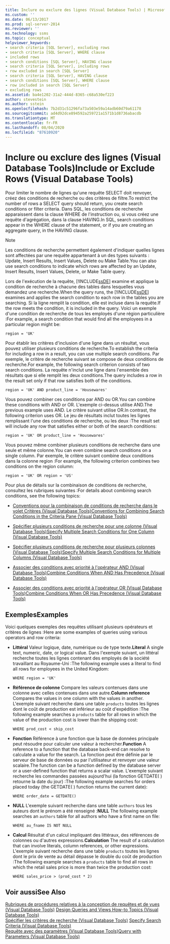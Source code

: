 ```yaml
---
title: Inclure ou exclure des lignes (Visual Database Tools) | Microsoft Docs
ms.custom: ''
ms.date: 06/13/2017
ms.prod: sql-server-2014
ms.reviewer: ''
ms.technology: ssms
ms.topic: conceptual
helpviewer_keywords:
- search criteria [SQL Server], excluding rows
- search criteria [SQL Server], WHERE clause
- included rows
- search conditions [SQL Server], HAVING clause
- search criteria [SQL Server], including rows
- row excluded in search [SQL Server]
- search criteria [SQL Server], HAVING clause
- search conditions [SQL Server], WHERE clause
- row included in search [SQL Server]
- excluding rows
ms.assetid: ba4e1202-31a2-444d-8365-c68a530ef223
author: stevestein
ms.author: sstein
ms.openlocfilehash: 7b2d31c51296fa73a503e59a14adb60d79a61178
ms.sourcegitcommit: ad4d92dce894592a259721a1571b1d8736abacdb
ms.translationtype: MT
ms.contentlocale: fr-FR
ms.lasthandoff: 08/04/2020
ms.locfileid: "87610920"
---
```

# <a name="include-or-exclude-rows-visual-database-tools"></a><span data-ttu-id="3fcfa-102">Inclure ou exclure des lignes (Visual Database Tools)</span><span class="sxs-lookup"><span data-stu-id="3fcfa-102">Include or Exclude Rows (Visual Database Tools)</span></span>
  <span data-ttu-id="3fcfa-103">Pour limiter le nombre de lignes qu'une requête SELECT doit renvoyer, créez des conditions de recherche ou des critères de filtre.</span><span class="sxs-lookup"><span data-stu-id="3fcfa-103">To restrict the number of rows a SELECT query should return, you create search conditions or filter criteria.</span></span> <span data-ttu-id="3fcfa-104">Dans SQL, les conditions de recherche apparaissent dans la clause WHERE de l'instruction ou, si vous créez une requête d'agrégation, dans la clause HAVING.</span><span class="sxs-lookup"><span data-stu-id="3fcfa-104">In SQL, search conditions appear in the WHERE clause of the statement, or if you are creating an aggregate query, in the HAVING clause.</span></span>  
  
> [!NOTE]  
>  <span data-ttu-id="3fcfa-105">Les conditions de recherche permettent également d'indiquer quelles lignes sont affectées par une requête appartenant à un des types suivants : Update, Insert Results, Insert Values, Delete ou Make Table.</span><span class="sxs-lookup"><span data-stu-id="3fcfa-105">You can also use search conditions to indicate which rows are affected by an Update, Insert Results, Insert Values, Delete, or Make Table query.</span></span>  
  
 <span data-ttu-id="3fcfa-106">Lors de l'exécution de la requête, [!INCLUDE[ssDE](../../includes/ssde-md.md)] examine et applique la condition de recherche à chacune des tables dans lesquelles vous demandez une recherche.</span><span class="sxs-lookup"><span data-stu-id="3fcfa-106">When the query runs, the [!INCLUDE[ssDE](../../includes/ssde-md.md)] examines and applies the search condition to each row in the tables you are searching.</span></span> <span data-ttu-id="3fcfa-107">Si la ligne remplit la condition, elle est incluse dans la requête.</span><span class="sxs-lookup"><span data-stu-id="3fcfa-107">If the row meets the condition, it is included in the query.</span></span> <span data-ttu-id="3fcfa-108">Voici un exemple d'une condition de recherche de tous les employés d'une région particulière :</span><span class="sxs-lookup"><span data-stu-id="3fcfa-108">For example, a search condition that would find all the employees in a particular region might be:</span></span>  
  
```  
region = 'UK'  
```  
  
 <span data-ttu-id="3fcfa-109">Pour établir les critères d'inclusion d'une ligne dans un résultat, vous pouvez utiliser plusieurs conditions de recherche.</span><span class="sxs-lookup"><span data-stu-id="3fcfa-109">To establish the criteria for including a row in a result, you can use multiple search conditions.</span></span> <span data-ttu-id="3fcfa-110">Par exemple, le critère de recherche suivant se compose de deux conditions de recherche.</span><span class="sxs-lookup"><span data-stu-id="3fcfa-110">For example, the following search criterion consists of two search conditions.</span></span> <span data-ttu-id="3fcfa-111">La requête n'inclut une ligne dans l'ensemble des résultats que si elle remplit les deux conditions.</span><span class="sxs-lookup"><span data-stu-id="3fcfa-111">The query includes a row in the result set only if that row satisfies both of the conditions.</span></span>  
  
```  
region = 'UK' AND product_line = 'Housewares'  
```  
  
 <span data-ttu-id="3fcfa-112">Vous pouvez combiner ces conditions par AND ou OR.</span><span class="sxs-lookup"><span data-stu-id="3fcfa-112">You can combine these conditions with AND or OR.</span></span> <span data-ttu-id="3fcfa-113">L'exemple ci-dessus utilise AND.</span><span class="sxs-lookup"><span data-stu-id="3fcfa-113">The previous example uses AND.</span></span> <span data-ttu-id="3fcfa-114">Le critère suivant utilise OR.</span><span class="sxs-lookup"><span data-stu-id="3fcfa-114">In contrast, the following criterion uses OR.</span></span> <span data-ttu-id="3fcfa-115">Le jeu de résultats inclut toutes les lignes remplissant l'une des conditions de recherche, ou les deux :</span><span class="sxs-lookup"><span data-stu-id="3fcfa-115">The result set will include any row that satisfies either or both of the search conditions:</span></span>  
  
```  
region = 'UK' OR product_line = 'Housewares'  
```  
  
 <span data-ttu-id="3fcfa-116">Vous pouvez même combiner plusieurs conditions de recherche dans une seule et même colonne.</span><span class="sxs-lookup"><span data-stu-id="3fcfa-116">You can even combine search conditions on a single column.</span></span> <span data-ttu-id="3fcfa-117">Par exemple, le critère suivant combine deux conditions dans la colonne region :</span><span class="sxs-lookup"><span data-stu-id="3fcfa-117">For example, the following criterion combines two conditions on the region column:</span></span>  
  
```  
region = 'UK' OR region = 'US'  
```  
  
 <span data-ttu-id="3fcfa-118">Pour plus de détails sur la combinaison de conditions de recherche, consultez les rubriques suivantes :</span><span class="sxs-lookup"><span data-stu-id="3fcfa-118">For details about combining search conditions, see the following topics:</span></span>  
  
-   [<span data-ttu-id="3fcfa-119">Conventions pour la combinaison de conditions de recherche dans le volet Critères &#40;Visual Database Tools&#41;</span><span class="sxs-lookup"><span data-stu-id="3fcfa-119">Conventions for Combining Search Conditions in the Criteria Pane &#40;Visual Database Tools&#41;</span></span>](conventions-combine-search-conditions-in-criteria-pane-visual-db-tools.md)  
  
-   [<span data-ttu-id="3fcfa-120">Spécifier plusieurs conditions de recherche pour une colonne &#40;Visual Database Tools&#41;</span><span class="sxs-lookup"><span data-stu-id="3fcfa-120">Specify Multiple Search Conditions for One Column &#40;Visual Database Tools&#41;</span></span>](visual-database-tools.md)  
  
-   [<span data-ttu-id="3fcfa-121">Spécifier plusieurs conditions de recherche pour plusieurs colonnes &#40;Visual Database Tools&#41;</span><span class="sxs-lookup"><span data-stu-id="3fcfa-121">Specify Multiple Search Conditions for Multiple Columns &#40;Visual Database Tools&#41;</span></span>](specify-multiple-search-conditions-for-multiple-columns-visual-database-tools.md)  
  
-   [<span data-ttu-id="3fcfa-122">Associer des conditions avec priorité à l'opérateur AND &#40;Visual Database Tools&#41;</span><span class="sxs-lookup"><span data-stu-id="3fcfa-122">Combine Conditions When AND Has Precedence &#40;Visual Database Tools&#41;</span></span>](combine-conditions-when-and-has-precedence-visual-database-tools.md)  
  
-   [<span data-ttu-id="3fcfa-123">Associer des conditions avec priorité à l'opérateur OR &#40;Visual Database Tools&#41;</span><span class="sxs-lookup"><span data-stu-id="3fcfa-123">Combine Conditions When OR Has Precedence &#40;Visual Database Tools&#41;</span></span>](combine-conditions-when-or-has-precedence-visual-database-tools.md)  
  
## <a name="examples"></a><span data-ttu-id="3fcfa-124">Exemples</span><span class="sxs-lookup"><span data-stu-id="3fcfa-124">Examples</span></span>  
 <span data-ttu-id="3fcfa-125">Voici quelques exemples des requêtes utilisant plusieurs opérateurs et critères de lignes :</span><span class="sxs-lookup"><span data-stu-id="3fcfa-125">Here are some examples of queries using various operators and row criteria:</span></span>  
  
-   <span data-ttu-id="3fcfa-126">**Littéral** Valeur logique, date, numérique ou de type texte.</span><span class="sxs-lookup"><span data-stu-id="3fcfa-126">**Literal** A single text, numeric, date, or logical value.</span></span> <span data-ttu-id="3fcfa-127">Dans l'exemple suivant, un littéral recherche toutes les lignes contenant des employés de la société travaillant au Royaume-Uni :</span><span class="sxs-lookup"><span data-stu-id="3fcfa-127">The following example uses a literal to find all rows for employees in the United Kingdom:</span></span>  
  
    ```  
    WHERE region = 'UK'  
    ```  
  
-   <span data-ttu-id="3fcfa-128">**Référence de colonne** Compare les valeurs contenues dans une colonne avec celles contenues dans une autre.</span><span class="sxs-lookup"><span data-stu-id="3fcfa-128">**Column reference** Compares the values in one column with the values in another.</span></span> <span data-ttu-id="3fcfa-129">L'exemple suivant recherche dans une table `products` toutes les lignes dont le coût de production est inférieur au coût d'expédition :</span><span class="sxs-lookup"><span data-stu-id="3fcfa-129">The following example searches a `products` table for all rows in which the value of the production cost is lower than the shipping cost:</span></span>  
  
    ```  
    WHERE prod_cost < ship_cost  
    ```  
  
-   <span data-ttu-id="3fcfa-130">**Fonction** Référence à une fonction que la base de données principale peut résoudre pour calculer une valeur à rechercher.</span><span class="sxs-lookup"><span data-stu-id="3fcfa-130">**Function** A reference to a function that the database back-end can resolve to calculate a value for the search.</span></span> <span data-ttu-id="3fcfa-131">La fonction peut être définie par le serveur de base de données ou par l'utilisateur et renvoyer une valeur scalaire.</span><span class="sxs-lookup"><span data-stu-id="3fcfa-131">The function can be a function defined by the database server or a user-defined function that returns a scalar value.</span></span> <span data-ttu-id="3fcfa-132">L'exemple suivant recherche les commandes passées aujourd'hui (la fonction GETDATE( ) retourne la date du jour) :</span><span class="sxs-lookup"><span data-stu-id="3fcfa-132">The following example searches for orders placed today (the GETDATE( ) function returns the current date):</span></span>  
  
    ```  
    WHERE order_date = GETDATE()  
    ```  
  
-   <span data-ttu-id="3fcfa-133">**NULL** L'exemple suivant recherche dans une table `authors` tous les auteurs dont le prénom a été renseigné :</span><span class="sxs-lookup"><span data-stu-id="3fcfa-133">**NULL** The following example searches an `authors` table for all authors who have a first name on file:</span></span>  
  
    ```  
    WHERE au_fname IS NOT NULL  
    ```  
  
-   <span data-ttu-id="3fcfa-134">**Calcul** Résultat d'un calcul impliquant des littéraux, des références de colonnes ou d'autres expressions.</span><span class="sxs-lookup"><span data-stu-id="3fcfa-134">**Calculation** The result of a calculation that can involve literals, column references, or other expressions.</span></span> <span data-ttu-id="3fcfa-135">L'exemple suivant recherche dans une table `products` toutes les lignes dont le prix de vente au détail dépasse le double du coût de production :</span><span class="sxs-lookup"><span data-stu-id="3fcfa-135">The following example searches a `products` table to find all rows in which the retail sales price is more than twice the production cost:</span></span>  
  
    ```  
    WHERE sales_price > (prod_cost * 2)  
    ```  
  
## <a name="see-also"></a><span data-ttu-id="3fcfa-136">Voir aussi</span><span class="sxs-lookup"><span data-stu-id="3fcfa-136">See Also</span></span>  
 <span data-ttu-id="3fcfa-137">[Rubriques de procédures relatives à la conception de requêtes et de vues &#40;Visual Database Tools&#41;](design-queries-and-views-how-to-topics-visual-database-tools.md) </span><span class="sxs-lookup"><span data-stu-id="3fcfa-137">[Design Queries and Views How-to Topics &#40;Visual Database Tools&#41;](design-queries-and-views-how-to-topics-visual-database-tools.md) </span></span>  
 <span data-ttu-id="3fcfa-138">[Spécifier les critères de recherche &#40;Visual Database Tools&#41;](specify-search-criteria-visual-database-tools.md) </span><span class="sxs-lookup"><span data-stu-id="3fcfa-138">[Specify Search Criteria &#40;Visual Database Tools&#41;](specify-search-criteria-visual-database-tools.md) </span></span>  
 [<span data-ttu-id="3fcfa-139">Requête avec des paramètres &#40;Visual Database Tools&#41;</span><span class="sxs-lookup"><span data-stu-id="3fcfa-139">Query with Parameters &#40;Visual Database Tools&#41;</span></span>](query-with-parameters-visual-database-tools.md)  
  
  
